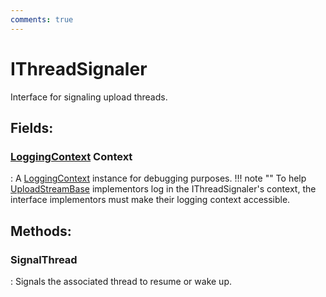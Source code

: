 ```yaml
---
comments: true
---
```

# IThreadSignaler

Interface for signaling upload threads. 

## **Fields**:
### **[LoggingContext](../Logger/LoggingContext.md) Context**
: A [LoggingContext](../Logger/LoggingContext.md) instance for debugging purposes. 
	!!! note ""
		To help [UploadStreamBase](../Upload/UploadStreamBase.md) implementors log in the IThreadSignaler's context, the interface implementors must make their logging context accessible. 

## **Methods**:

### **SignalThread**
: Signals the associated thread to resume or wake up. 